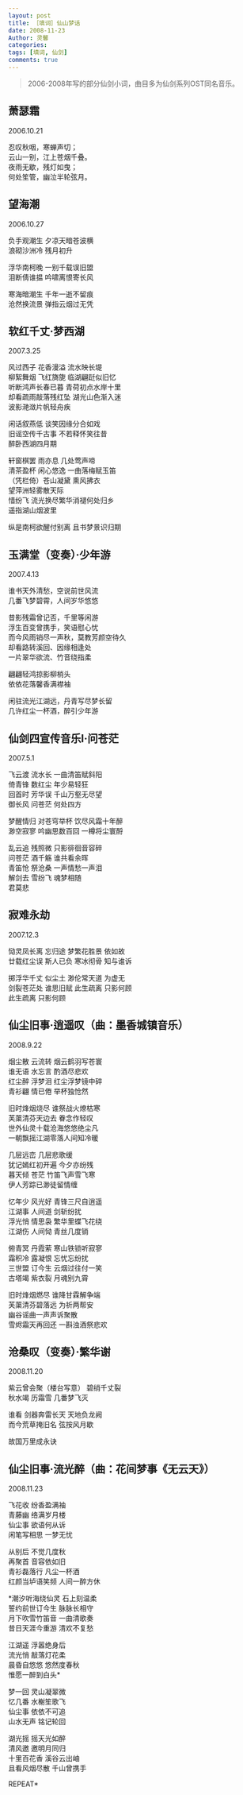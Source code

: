 ```yaml
---
layout: post
title: ［填词］仙山梦话
date: 2008-11-23
Author: 灵馨
categories: 
tags: [填词, 仙剑]
comments: true
---
```


> 2006-2008年写的部分仙剑小词，曲目多为仙剑系列OST同名音乐。  

##  萧瑟霜  
  
2006.10.21  
  
忍叹秋咽，寒蝉声切；  
云山一别，江上苍烟千叠。  
夜雨无歇，残灯如曳；  
何处笙管，幽泣半轮弦月。  
  
  
##  望海潮  
  
2006.10.27  
  
负手观潮生 夕凉天暗苍波横  
浪砌沙洲冷 残月初升  
  
浮华南柯晚 一别千载误旧盟  
泪断倩谁揾 吟啸离恨寄长风  
  
寒海暗潮生 千年一逝不留痕  
沧然换流景 弹指云烟过无凭  
  
  
##  软红千丈·梦西湖  
  
2007.3.25  
  
风过西子 花香漫溢 流水映长堤  
柳絮舞烟 飞红旖旎 临湖翩跹似旧忆  
听断鸿声长春已暮 青荷初点水岸十里  
却看疏雨敲落残红坠 湖光山色渐入迷  
波影滟潋片帆轻舟疾  
  
闲话叙燕低 谈笑因缘分合如戏  
旧谣空传千古事 不若释怀笑往昔  
醉卧西湖四月期  
  
轩窗棋罢 雨亦息 几处莺声啼  
清茶盈杯 闲心悠逸 一曲落梅赋玉笛  
（凭栏倚）苍山凝黛 熏风拂衣  
望萍洲轻雾散天际  
惜纷飞 流光换尽繁华消褪何处归乡  
遥指湖山烟波里  
  
纵是南柯欲醒付别离 且书梦景识归期  
  
  
##  玉满堂（变奏）·少年游  
  
2007.4.13  
  
谁书天外清愁，空说前世风流  
几番飞梦碧霄，人间岁华悠悠  
  
昔影残霜曾记否，千里等闲游  
浮生百变曾携手，笑语慰心忧  
而今风雨销尽一声秋，莫教芳颜空待久  
却看路转溪回、因缘相逢处  
一片翠华欲流、竹音绕指柔  
  
翩翩轻鸿掠影柳梢头  
依依花落馨香满襟袖  
  
闲驻流光江湖远，丹青写尽梦长留  
几许红尘一杯酒，醉引少年游  
  
  
##  仙剑四宣传音乐I·问苍茫  
  
2007.5.1  
  
飞云渡 流水长 一曲清笛赋斜阳  
倚青锋 数红尘 年少易轻狂  
回首时 芳华误 千山万壑无尽望  
御长风 问苍茫 何处四方  
  
梦醒情归 对苍穹举杯 饮尽风霜十年醉  
渺空寂寥 吟幽思数百回 一樽将尘寰酹  
  
乱云追 残照微 只影徘徊音容碎  
问苍茫 酒千觞 谁共看余晖  
青笛怆 祭沧桑 一声情愁一声泪  
解剑去 雪纷飞 魂梦相随  
君莫悲  
  
  
##  寂难永劫  
  
2007.12.3  
  
恸灵凤长离 忘归途 梦繁花胜景 依如故  
廿载红尘误 斯人已负 寒冰彻骨 知与谁诉  
  
掷浮华千丈 似尘土 渺伦常天道 为虚无  
剑裂苍茫处 谁思旧赋 此生疏离 只影何顾  
此生疏离 只影何顾  
  
  
##  仙尘旧事·逍遥叹（曲：墨香城镇音乐）  
  
2008.9.22  
  
烟尘散 云流转 烟云鹤羽写苍寰  
谁无语 水忘言 酌酒尽悲欢  
红尘醉 浮梦泪 红尘浮梦镜中碎  
青衫翩 情已倦 举杯独怆然  
  
旧时烽烟烧尽 谁祭战火燎枯寒  
芙蕖清芬天边去 眷念作轻叹  
世外仙灵十载沧海悠悠绝尘凡  
一朝飘摇江湖零落人间知冷暖  
  
几层远峦 几层悲歌缓  
犹记嫣红初开遍 今夕亦纷残  
暮天倾 苍茫 竹笛飞声雪飞寒  
伊人芳踪已渺徒留情缠  
  
忆年少 风光好 青锋三尺自逍遥  
江湖事 人间道 剑斩纷扰  
浮光悄 情思袅 繁华里蝶飞花绕  
江湖伤 人间恸 青丝几度销  
  
俯青冥 丹霞萦 寒山铁锁听寂寥  
霜积冷 露凝恨 忘忧忘纷扰  
三世盟 订今生 云烟过往付一笑  
古塔竭 紫衣裂 月魂别九霄  
  
旧时烽烟燃尽 谁降甘霖解争端  
芙蕖清芬碧落远 为祈两帮安  
幽谷谣曲一声声诉聚散  
雪烬霜天再回还 一斟浊酒祭悲欢  
  
  
##  沧桑叹（变奏）·繁华谢  
  
2008.11.20  
  
紫云曾会聚（楼台写意） 碧绡千丈裂  
秋水竭 历霜雪 几番梦飞灭  
  
谁看 剑器奔雷长天 天地负龙阙  
而今荒草掩旧名 弦按风月歇  
  
故国万里成永诀  
  
  
##  仙尘旧事·流光醉（曲：花间梦事《无云天》）  
  
2008.11.23  
  
飞花收 纷香盈满袖  
青藤幽 络满岁月楼  
仙尘事 欲语何从诉  
闲笔写相思 一梦无忧  
  
从别后 不觉几度秋  
再聚首 音容依如旧  
青衫磊落行 凡尘一杯酒  
红颜当垆语笑频 人间一醉方休  
  
*潮汐听海绕仙灵 石上刻温柔  
誓约前世订今生 脉脉长相守  
月下吹雪竹笛音 一曲清歌奏  
昔日天涯今重游 清欢不复愁  
  
江湖遥 浮嚣绝身后  
流光悄 敲落灯花柔  
晨昏自悠悠 悠然度春秋  
惟愿一醉到白头*  
  
  
梦一回 灵山凝翠微  
忆几番 水榭笙歌飞  
仙尘事 依依不可追  
山水无声 铭记轮回  
  
湖光摇 摇天光如醉  
清风邀 邀明月同归  
十里百花香 溪谷云出岫  
且看风烟尽散 千山曾携手  
  
REPEAT*  
